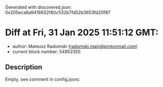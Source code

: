 Generated with discovered.json: 0x205eca6a9416932f80c532b7fd52b3653fd20f87

# Diff at Fri, 31 Jan 2025 11:51:12 GMT:

- author: Mateusz Radomski (<radomski.main@protonmail.com>)
- current block number: 54952355

## Description

Empty, see comment in config.jsonc
